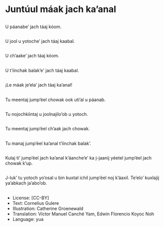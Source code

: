 # Juntúul máak jach ka’anal

##
U páanabe’ jach táaj kóom.

##
U jool u yotoche’ jach táaj kaabal.

##
U ch’aake’ jach táaj kóom.

##
U t’íinchak balak’e' jach táaj kaabal.

##
¡Le máak je’ela’ jach táaj ka’anal!

##
Tu meentaj jump’éel chowak ook uti’al u páanab.

##
Tu nojochkíintaj u joolnajilo’ob u yotoch.

##
Tu meentaj jump’éel ch’aak jach chowak.

##
Tu manaj jump’éel ka’anal t’íinchak balak’.

##
Kulaj ti’ jump’éel jach ka’anal k’áanche’e’ ka j-jaanij yéetel jump’éel jach chowak k’up.

##
J-luk’ tu yotoch yo’osal u bin kuxtal ichil jump’éel noj k’áaxil. Te’elo’ kuxlajij ya’abkach ja’abo’ob.

##
* License: [CC-BY]
* Text: Cornelius Gulere
* Illustration: Catherine Groenewald
* Translation: Víctor Manuel Canché Yam, Edwin Florencio Koyoc Noh
* Language: yua
